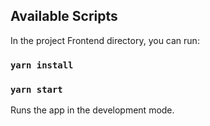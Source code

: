 ## Available Scripts

In the project Frontend directory, you can run:

### `yarn install`

### `yarn start`

Runs the app in the development mode.
